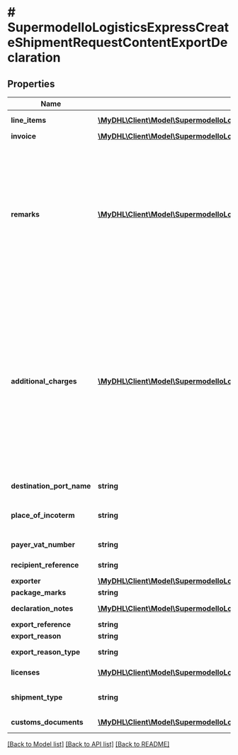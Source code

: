 # # SupermodelIoLogisticsExpressCreateShipmentRequestContentExportDeclaration

## Properties

Name | Type | Description | Notes
------------ | ------------- | ------------- | -------------
**line_items** | [**\MyDHL\Client\Model\SupermodelIoLogisticsExpressCreateShipmentRequestContentExportDeclarationLineItemsInner[]**](SupermodelIoLogisticsExpressCreateShipmentRequestContentExportDeclarationLineItemsInner.md) | Please enter details for each export line item |
**invoice** | [**\MyDHL\Client\Model\SupermodelIoLogisticsExpressCreateShipmentRequestContentExportDeclarationInvoice**](SupermodelIoLogisticsExpressCreateShipmentRequestContentExportDeclarationInvoice.md) |  | [optional]
**remarks** | [**\MyDHL\Client\Model\SupermodelIoLogisticsExpressCreateShipmentRequestContentExportDeclarationRemarksInner[]**](SupermodelIoLogisticsExpressCreateShipmentRequestContentExportDeclarationRemarksInner.md) | Please enter up to three remarks. &lt;BR&gt;              If using Customs Invoice template COMMERCIAL_INVOICE_04, the invoice can only print the first remarks field. The recommended max length is 20 characters. &lt;BR&gt;              If using Customs Invoice template COMMERCIAL_INVOICE_L_10 or COMMERCIAL_INVOICE_P_10, the invoice can print all three remraks fields.  The recommended max length is 45 characters. | [optional]
**additional_charges** | [**\MyDHL\Client\Model\SupermodelIoLogisticsExpressCreateShipmentRequestContentExportDeclarationAdditionalChargesInner[]**](SupermodelIoLogisticsExpressCreateShipmentRequestContentExportDeclarationAdditionalChargesInner.md) | Please enter additional charge to appear on the invoice&lt;BR&gt;              admin, Administration Charge&lt;BR&gt;              delivery, Delivery Charge&lt;BR&gt;              documentation, Documentation Charge&lt;BR&gt;              expedite, Expedite Charge&lt;BR&gt;              export, Export Charge&lt;BR&gt;              freight, Freight Charge&lt;BR&gt;              fuel_surcharge, Fuel Surcharge&lt;BR&gt;              logistic, Logistic Charge&lt;BR&gt;              other, Other Charge&lt;BR&gt;              packaging, Packaging Charge&lt;BR&gt;              pickup, Pickup Charge&lt;BR&gt;              handling, Handling Charge&lt;BR&gt;              vat, VAT Charge&lt;BR&gt;              insurance, Insurance Cost&lt;BR&gt;              reverse_charge, Reverse Charge | [optional]
**destination_port_name** | **string** | Please provide destination port details | [optional]
**place_of_incoterm** | **string** | Name of port of departure, shipment or destination as required under the applicable delivery term. | [optional]
**payer_vat_number** | **string** | Please provide Payer VAT number | [optional]
**recipient_reference** | **string** | Please enter recipient reference | [optional]
**exporter** | [**\MyDHL\Client\Model\SupermodelIoLogisticsExpressCreateShipmentRequestContentExportDeclarationExporter**](SupermodelIoLogisticsExpressCreateShipmentRequestContentExportDeclarationExporter.md) |  | [optional]
**package_marks** | **string** | Please enter package marks | [optional]
**declaration_notes** | [**\MyDHL\Client\Model\SupermodelIoLogisticsExpressCreateShipmentRequestContentExportDeclarationDeclarationNotesInner[]**](SupermodelIoLogisticsExpressCreateShipmentRequestContentExportDeclarationDeclarationNotesInner.md) | Please provide up to three dcelaration notes | [optional]
**export_reference** | **string** | Please enter export reference | [optional]
**export_reason** | **string** | Please enter export reason | [optional]
**export_reason_type** | **string** | Please provide the reason for export | [optional]
**licenses** | [**\MyDHL\Client\Model\SupermodelIoLogisticsExpressCreateShipmentRequestContentExportDeclarationLicensesInner[]**](SupermodelIoLogisticsExpressCreateShipmentRequestContentExportDeclarationLicensesInner.md) | Please provide details about export and import licenses | [optional]
**shipment_type** | **string** | Please provide the shipment was sent for Personal (Gift) or Commercial (Sale) reasons | [optional]
**customs_documents** | [**\MyDHL\Client\Model\SupermodelIoLogisticsExpressCreateShipmentRequestContentExportDeclarationCustomsDocumentsInner[]**](SupermodelIoLogisticsExpressCreateShipmentRequestContentExportDeclarationCustomsDocumentsInner.md) | Please provide the Customs Documents at invoice level | [optional]

[[Back to Model list]](../../README.md#models) [[Back to API list]](../../README.md#endpoints) [[Back to README]](../../README.md)

